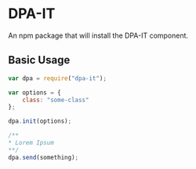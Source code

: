 # DPA-IT

An npm package that will install the DPA-IT component.

## Basic Usage

```javascript
var dpa = require("dpa-it");

var options = {
	class: "some-class"	
};

dpa.init(options);

/**
* Lorem Ipsum
**/
dpa.send(something);
```